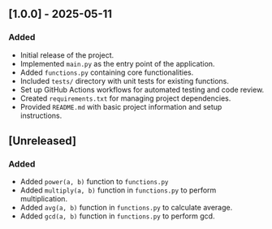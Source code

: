 ## [1.0.0] - 2025-05-11

### Added

- Initial release of the project.
- Implemented `main.py` as the entry point of the application.
- Added `functions.py` containing core functionalities.
- Included `tests/` directory with unit tests for existing functions.
- Set up GitHub Actions workflows for automated testing and code review.
- Created `requirements.txt` for managing project dependencies.
- Provided `README.md` with basic project information and setup instructions.

## [Unreleased]

### Added

- Added `power(a, b)` function to `functions.py`
- Added `multiply(a, b)` function in `functions.py` to perform multiplication.
- Added `avg(a, b)` function in `functions.py` to calculate average.
- Added `gcd(a, b)` function in `functions.py` to perform gcd.


